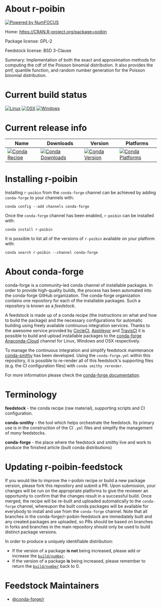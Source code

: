 About r-poibin
==============

[![Powered by NumFOCUS](https://img.shields.io/badge/powered%20by-NumFOCUS-orange.svg?style=flat&colorA=E1523D&colorB=007D8A)](http://numfocus.org)

Home: https://CRAN.R-project.org/package=poibin

Package license: GPL-2

Feedstock license: BSD 3-Clause

Summary: Implementation of both the exact and approximation methods for computing the cdf of the Poisson binomial distribution. It also provides the pmf, quantile function, and random number generation for the Poisson binomial distribution.



Current build status
====================

[![Linux](https://img.shields.io/circleci/project/github/conda-forge/r-poibin-feedstock/master.svg?label=Linux)](https://circleci.com/gh/conda-forge/r-poibin-feedstock)
[![OSX](https://img.shields.io/travis/conda-forge/r-poibin-feedstock/master.svg?label=macOS)](https://travis-ci.org/conda-forge/r-poibin-feedstock)
[![Windows](https://img.shields.io/appveyor/ci/conda-forge/r-poibin-feedstock/master.svg?label=Windows)](https://ci.appveyor.com/project/conda-forge/r-poibin-feedstock/branch/master)

Current release info
====================

| Name | Downloads | Version | Platforms |
| --- | --- | --- | --- |
| [![Conda Recipe](https://img.shields.io/badge/recipe-r--poibin-green.svg)](https://anaconda.org/conda-forge/r-poibin) | [![Conda Downloads](https://img.shields.io/conda/dn/conda-forge/r-poibin.svg)](https://anaconda.org/conda-forge/r-poibin) | [![Conda Version](https://img.shields.io/conda/vn/conda-forge/r-poibin.svg)](https://anaconda.org/conda-forge/r-poibin) | [![Conda Platforms](https://img.shields.io/conda/pn/conda-forge/r-poibin.svg)](https://anaconda.org/conda-forge/r-poibin) |

Installing r-poibin
===================

Installing `r-poibin` from the `conda-forge` channel can be achieved by adding `conda-forge` to your channels with:

```
conda config --add channels conda-forge
```

Once the `conda-forge` channel has been enabled, `r-poibin` can be installed with:

```
conda install r-poibin
```

It is possible to list all of the versions of `r-poibin` available on your platform with:

```
conda search r-poibin --channel conda-forge
```


About conda-forge
=================

conda-forge is a community-led conda channel of installable packages.
In order to provide high-quality builds, the process has been automated into the
conda-forge GitHub organization. The conda-forge organization contains one repository
for each of the installable packages. Such a repository is known as a *feedstock*.

A feedstock is made up of a conda recipe (the instructions on what and how to build
the package) and the necessary configurations for automatic building using freely
available continuous integration services. Thanks to the awesome service provided by
[CircleCI](https://circleci.com/), [AppVeyor](https://www.appveyor.com/)
and [TravisCI](https://travis-ci.org/) it is possible to build and upload installable
packages to the [conda-forge](https://anaconda.org/conda-forge)
[Anaconda-Cloud](https://anaconda.org/) channel for Linux, Windows and OSX respectively.

To manage the continuous integration and simplify feedstock maintenance
[conda-smithy](https://github.com/conda-forge/conda-smithy) has been developed.
Using the ``conda-forge.yml`` within this repository, it is possible to re-render all of
this feedstock's supporting files (e.g. the CI configuration files) with ``conda smithy rerender``.

For more information please check the [conda-forge documentation](https://conda-forge.org/docs/).

Terminology
===========

**feedstock** - the conda recipe (raw material), supporting scripts and CI configuration.

**conda-smithy** - the tool which helps orchestrate the feedstock.
                   Its primary use is in the construction of the CI ``.yml`` files
                   and simplify the management of *many* feedstocks.

**conda-forge** - the place where the feedstock and smithy live and work to
                  produce the finished article (built conda distributions)


Updating r-poibin-feedstock
===========================

If you would like to improve the r-poibin recipe or build a new
package version, please fork this repository and submit a PR. Upon submission,
your changes will be run on the appropriate platforms to give the reviewer an
opportunity to confirm that the changes result in a successful build. Once
merged, the recipe will be re-built and uploaded automatically to the
`conda-forge` channel, whereupon the built conda packages will be available for
everybody to install and use from the `conda-forge` channel.
Note that all branches in the conda-forge/r-poibin-feedstock are
immediately built and any created packages are uploaded, so PRs should be based
on branches in forks and branches in the main repository should only be used to
build distinct package versions.

In order to produce a uniquely identifiable distribution:
 * If the version of a package **is not** being increased, please add or increase
   the [``build/number``](https://conda.io/docs/user-guide/tasks/build-packages/define-metadata.html#build-number-and-string).
 * If the version of a package **is** being increased, please remember to return
   the [``build/number``](https://conda.io/docs/user-guide/tasks/build-packages/define-metadata.html#build-number-and-string)
   back to 0.

Feedstock Maintainers
=====================

* [@conda-forge/r](https://github.com/conda-forge/r/)


